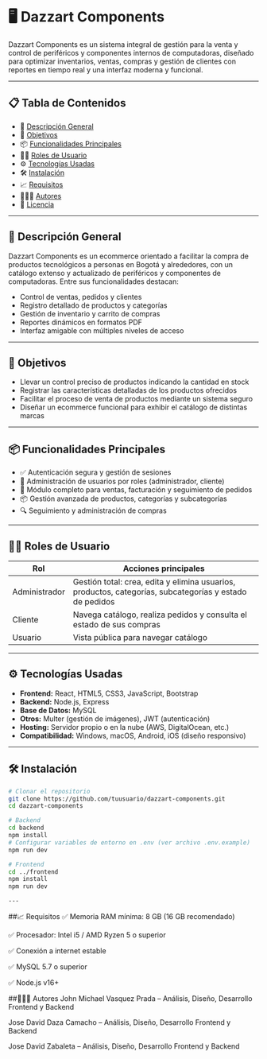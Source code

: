 # 🖥️ Dazzart Components

Dazzart Components es un sistema integral de gestión para la venta y control de periféricos y componentes internos de computadoras, diseñado para optimizar inventarios, ventas, compras y gestión de clientes con reportes en tiempo real y una interfaz moderna y funcional.

---

## 📋 Tabla de Contenidos

- 🧠 [Descripción General](#-descripción-general)
- 🎯 [Objetivos](#-objetivos)
- 📦 [Funcionalidades Principales](#-funcionalidades-principales)
- 🧑‍💻 [Roles de Usuario](#-roles-de-usuario)
- ⚙️ [Tecnologías Usadas](#-tecnologías-usadas)
- 🛠️ [Instalación](#-instalación)
- 📈 [Requisitos](#-requisitos)
- 🧑‍🤝‍🧑 [Autores](#-autores)
- 📃 [Licencia](#-licencia)

---

## 🧠 Descripción General

Dazzart Components es un ecommerce orientado a facilitar la compra de productos tecnológicos a personas en Bogotá y alrededores, con un catálogo extenso y actualizado de periféricos y componentes de computadoras. Entre sus funcionalidades destacan:

- Control de ventas, pedidos y clientes  
- Registro detallado de productos y categorías  
- Gestión de inventario y carrito de compras  
- Reportes dinámicos en formatos PDF  
- Interfaz amigable con múltiples niveles de acceso  

---

## 🎯 Objetivos

- Llevar un control preciso de productos indicando la cantidad en stock  
- Registrar las características detalladas de los productos ofrecidos  
- Facilitar el proceso de venta de productos mediante un sistema seguro  
- Diseñar un ecommerce funcional para exhibir el catálogo de distintas marcas  

---

## 📦 Funcionalidades Principales

- ✅ Autenticación segura y gestión de sesiones  
- 👥 Administración de usuarios por roles (administrador, cliente)  
- 🛒 Módulo completo para ventas, facturación y seguimiento de pedidos  
- 📦 Gestión avanzada de productos, categorías y subcategorías  
- 🔍 Seguimiento y administración de compras  

---

## 🧑‍💻 Roles de Usuario

| Rol           | Acciones principales                                                       |
|---------------|---------------------------------------------------------------------------|
| Administrador | Gestión total: crea, edita y elimina usuarios, productos, categorías, subcategorías y estado de pedidos |
| Cliente       | Navega catálogo, realiza pedidos y consulta el estado de sus compras      |
| Usuario       | Vista pública para navegar catálogo                                       |

---

## ⚙️ Tecnologías Usadas

- **Frontend:** React, HTML5, CSS3, JavaScript, Bootstrap  
- **Backend:** Node.js, Express  
- **Base de Datos:** MySQL  
- **Otros:** Multer (gestión de imágenes), JWT (autenticación)  
- **Hosting:** Servidor propio o en la nube (AWS, DigitalOcean, etc.)  
- **Compatibilidad:** Windows, macOS, Android, iOS (diseño responsivo)  

---

## 🛠️ Instalación

```bash
# Clonar el repositorio
git clone https://github.com/tuusuario/dazzart-components.git
cd dazzart-components

# Backend
cd backend
npm install
# Configurar variables de entorno en .env (ver archivo .env.example)
npm run dev

# Frontend
cd ../frontend
npm install
npm run dev

---
```

##📈 Requisitos
✅ Memoria RAM mínima: 8 GB (16 GB recomendado)

✅ Procesador: Intel i5 / AMD Ryzen 5 o superior

✅ Conexión a internet estable

✅ MySQL 5.7 o superior

✅ Node.js v16+

##🧑‍🤝‍🧑 Autores
John Michael Vasquez Prada – Análisis, Diseño, Desarrollo Frontend y Backend

Jose David Daza Camacho – Análisis, Diseño, Desarrollo Frontend y Backend

Jose David Zabaleta – Análisis, Diseño, Desarrollo Frontend y Backend
